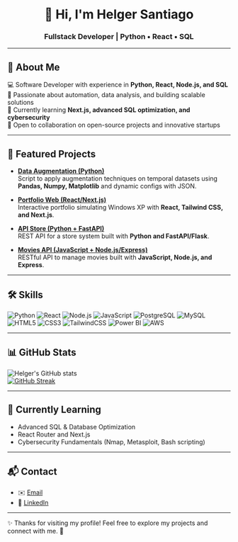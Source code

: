 <h1 align="center">👋 Hi, I'm Helger Santiago</h1>
<h3 align="center">Fullstack Developer | Python • React • SQL</h3>

---

## 🚀 About Me
💻 Software Developer with experience in **Python, React, Node.js, and SQL**  
🔧 Passionate about automation, data analysis, and building scalable solutions  
🌱 Currently learning **Next.js, advanced SQL optimization, and cybersecurity**  
🤝 Open to collaboration on open-source projects and innovative startups  

---

## 🚀 Featured Projects

- [**Data Augmentation (Python)**](https://github.com/SePuLvEdA22/data-augmentation)  
  Script to apply augmentation techniques on temporal datasets using **Pandas, Numpy, Matplotlib** and dynamic configs with JSON.  

- [**Portfolio Web (React/Next.js)**](https://github.com/SePuLvEdA22/portfolio)  
  Interactive portfolio simulating Windows XP with **React, Tailwind CSS, and Next.js**.  

- [**API Store (Python + FastAPI)**](https://github.com/SePuLvEdA22/store_api)  
  REST API for a store system built with **Python and FastAPI/Flask**.  

- [**Movies API (JavaScript + Node.js/Express)**](https://github.com/SePuLvEdA22/movies-api)  
  RESTful API to manage movies built with **JavaScript, Node.js, and Express**.
---

## 🛠 Skills

![Python](https://img.shields.io/badge/Python-3776AB?style=for-the-badge&logo=python&logoColor=white)
![React](https://img.shields.io/badge/React-20232A?style=for-the-badge&logo=react&logoColor=61DAFB)
![Node.js](https://img.shields.io/badge/Node.js-43853D?style=for-the-badge&logo=node.js&logoColor=white)
![JavaScript](https://img.shields.io/badge/JavaScript-F7DF1E?style=for-the-badge&logo=javascript&logoColor=black)
![PostgreSQL](https://img.shields.io/badge/PostgreSQL-316192?style=for-the-badge&logo=postgresql&logoColor=white)
![MySQL](https://img.shields.io/badge/MySQL-005C84?style=for-the-badge&logo=mysql&logoColor=white)
![HTML5](https://img.shields.io/badge/HTML5-E34F26?style=for-the-badge&logo=html5&logoColor=white)
![CSS3](https://img.shields.io/badge/CSS3-1572B6?style=for-the-badge&logo=css3&logoColor=white)
![TailwindCSS](https://img.shields.io/badge/Tailwind_CSS-38B2AC?style=for-the-badge&logo=tailwind-css&logoColor=white)
![Power BI](https://img.shields.io/badge/Power%20BI-F2C811?style=for-the-badge&logo=powerbi&logoColor=black)
![AWS](https://img.shields.io/badge/AWS-FF9900?style=for-the-badge&logo=amazonaws&logoColor=white)

---

## 📊 GitHub Stats

![Helger's GitHub stats](https://github-readme-stats.vercel.app/api?username=SePuLvEdA22&show_icons=true&theme=radical)  
[![GitHub Streak](https://streak-stats.demolab.com?user=SePuLvEdA22&theme=highcontrast&border_radius=7&hide_border=true&exclude_days=Sun%2CSat&card_width=467)](#)

---

## 🌱 Currently Learning
- Advanced SQL & Database Optimization  
- React Router and Next.js  
- Cybersecurity Fundamentals (Nmap, Metasploit, Bash scripting)  

---

## 📬 Contact

- ✉️ [Email](mailto:hj.santiago.sepulveda@gmail.com)  
- 💼 [LinkedIn](https://www.linkedin.com/in/helgersantiago)  

---
✨ Thanks for visiting my profile! Feel free to explore my projects and connect with me. 🚀
